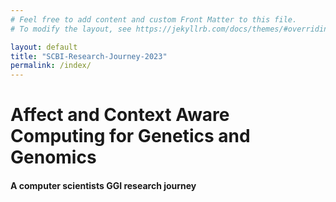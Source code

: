 ```yaml
---
# Feel free to add content and custom Front Matter to this file.
# To modify the layout, see https://jekyllrb.com/docs/themes/#overriding-theme-defaults

layout: default
title: "SCBI-Research-Journey-2023"
permalink: /index/
---
```


# Affect and Context Aware Computing for Genetics and Genomics
#### A computer scientists GGI research journey